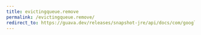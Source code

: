 ```yaml
---
title: evictingqueue.remove
permalink: /evictingqueue.remove/
redirect_to: https://guava.dev/releases/snapshot-jre/api/docs/com/google/common/collect/EvictingQueue.html#remove-java.lang.Object-
---
```

